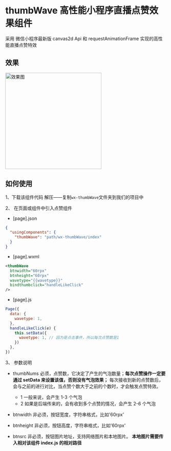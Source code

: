 # thumbWave 高性能小程序直播点赞效果组件

采用 微信小程序最新版 canvas2d Api 和 requestAnimationFrame 实现的高性能直播点赞特效

## 效果

<image alt="效果图" src="/thumbwave.gif?raw=true" width="300px">

## 如何使用

1、下载该组件代码
解压——复制`wx-thumbWave`文件夹到我们的项目中

2、 在页面或组件中引入点赞组件

- [page].json

```json
{
  "usingComponents": {
    "thumbWave": "path/wx-thumbWave/index"
  }
}
```

- [page].wxml

```xml
<thumbWave
  btnwidth="60rpx"
  btnheight="60rpx"
  wavetype="{{wavetype}}"
  bindthumbclick="handleLikeClick"
/>
```

- [page].js

```js
Page({
  data: {
    wavetype: 1,
  },
  handleLikeClick(e) {
    this.setData({
      wavetype: 1, // 因为是点击事件，所以每次点赞数是1
    })
  },
})
```

3、 参数说明

- thumbNums 必须，点赞数，它决定了产生的气泡数量；**每次点赞操作一定要通过 setData 来设置该值，否则没有气泡效果；** 每次接收到新的点赞数后，会与之前的进行对比，当点赞个数大于之前的个数时，才会触发点赞特效。

  - 1 一般来说，会产生 1-3 个气泡
  - 2 如果是后端传来的，会有收到多个点赞的情况，会产生 2-6 个气泡

- btnwidth 非必须，按钮宽度，字符串格式，比如'60rpx'

- btnheight 非必须，按钮高度，字符串格式，比如'60rpx'

- btnsrc 非必须，按钮图片地址，支持网络图片和本地图片。
  **本地图片需要传入相对该组件 index.js 的相对路径**
